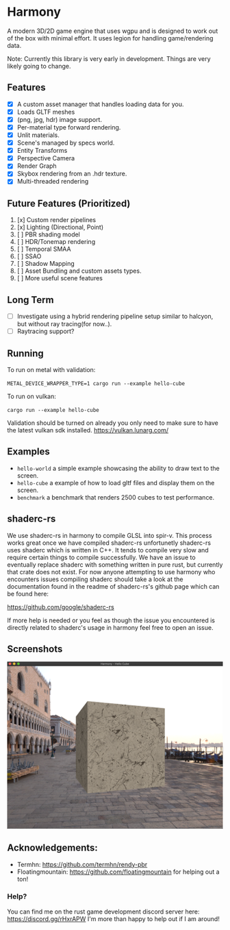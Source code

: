 # Harmony
A modern 3D/2D game engine that uses wgpu and is designed to work out of the box with minimal effort. It uses legion for handling game/rendering data.

Note: Currently this library is very early in development. Things are very likely going to change. 

## Features
- [x] A custom asset manager that handles loading data for you.
- [x] Loads GLTF meshes
- [x] (png, jpg, hdr) image support.
- [x] Per-material type forward rendering.
- [x] Unlit materials.
- [x] Scene's managed by specs world.
- [x] Entity Transforms
- [x] Perspective Camera
- [x] Render Graph
- [x] Skybox rendering from an .hdr texture.
- [x] Multi-threaded rendering

## Future Features (Prioritized)
1. [x] Custom render pipelines
2. [x] Lighting (Directional, Point)
3. [ ] PBR shading model
4. [ ] HDR/Tonemap rendering
5. [ ] Temporal SMAA
6. [ ] SSAO
7. [ ] Shadow Mapping
8. [ ] Asset Bundling and custom assets types.
9. [ ] More useful scene features

## Long Term
- [ ] Investigate using a hybrid rendering pipeline setup similar to halcyon, but without ray tracing(for now..). 
- [ ] Raytracing support?

## Running

To run on metal with validation:

`METAL_DEVICE_WRAPPER_TYPE=1 cargo run --example hello-cube`

To run on vulkan: 

`cargo run --example hello-cube`

Validation should be turned on already you only need to make sure to have the latest vulkan sdk installed. https://vulkan.lunarg.com/

## Examples

- `hello-world` a simple example showcasing the ability to draw text to the screen.
- `hello-cube` a example of how to load gltf files and display them on the screen.
- `benchmark` a benchmark that renders 2500 cubes to test performance.

## shaderc-rs
We use shaderc-rs in harmony to compile GLSL into spir-v. This process works great once we have compiled shaderc-rs unfortunetly shaderc-rs uses shaderc which is written in C++. It tends to compile very slow and require certain things to compile successfully. We have an issue to eventually replace shaderc with something written in pure rust, but currently that crate does not exist. For now anyone attempting to use harmony who encounters issues compiling shaderc should take a look at the documentation found in the readme of shaderc-rs's github page which can be found here:

https://github.com/google/shaderc-rs

If more help is needed or you feel as though the issue you encountered is directly related to shaderc's usage in harmony feel free to open an issue.

## Screenshots
![Hello Cube](/screenshots/screen2.png?raw=true "Hello cube!")

## Acknowledgements:
- Termhn: https://github.com/termhn/rendy-pbr
- Floatingmountain: https://github.com/floatingmountain for helping out a ton!

### Help?
You can find me on the rust game development discord server here:
https://discord.gg/rHxrAPW
I'm more than happy to help out if I am around!
